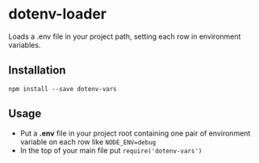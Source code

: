 dotenv-loader
===

Loads a .env file in your project path, setting each row in environment variables.

## Installation
``` npm install --save dotenv-vars ```

## Usage
- Put a **.env** file in your project root containing one pair of environment variable on each row like ``` NODE_ENV=debug ```
- In the top of your main file put ``` require('dotenv-vars') ```